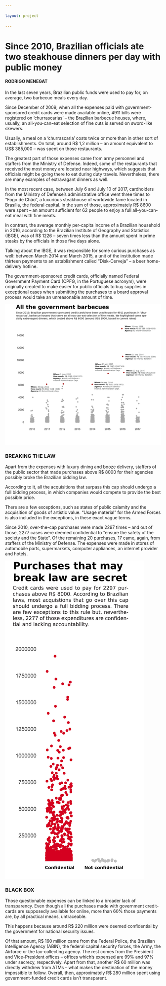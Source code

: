 ```yaml
---

layout: project 

---
```


# Since 2010, Brazilian officials ate two steakhouse dinners per day with public money
#### RODRIGO MENEGAT

In the last seven years, Brazilian public funds were used to pay for, on average, two barbecue meals every day.

Since December of 2009, when all the expenses paid with government-sponsored credit cards were made available online, 4911 bills were registered on ‘churrascarias’ – the Brazilian barbecue houses, where, usually, an all-you-can-eat selection of fine cuts is served on sword-like skewers. 

Usually, a meal on a ‘churrascaria’ costs twice or more than in other sort of establishments. On total, around R$ 1,2 million – an amount equivalent to US$ 385,000 – was spent on those restaurants. 

The greatest part of those expenses came from army personnel and staffers from the Ministry of Defense. Indeed, some of the restaurants that received the most money are located near highways, which suggests that officials might be going there to eat during duty travels. Nevertheless, there are many examples of extravagant dinners as well.

 In the most recent case, between July 6 and July 10 of 2017, cardholders from the Ministry of Defense’s administrative office went three times to “Fogo de Chão”, a luxurious steakhouse of worldwide fame located in Brasília, the federal capital. In the sum of those, approximately R$ 8600 were spent – an amount sufficient for 62 people to enjoy a full all-you-can-eat meal with fine meats.

In contrast, the average monthly per-capita income of a Brazilian household in 2016, according to the Brazilian Institute of Geography and Statistics (IBGE), was of R$ 1226 – seven times less than the amount spent in prime steaks by the officials in those five days alone.

Talking about the IBGE, it was responsible for some curious purchases as well: between March 2014 and March 2015, a unit of the institution made thirteen payments to an establishment called “Disk-Cerveja” – a beer home-delivery hotline.

The government-sponsored credit cards, officially named Federal Government Payment Card (CPFG, in the Portuguese acronym), were originally created to make easier for public officials to buy supplies in exceptional cases when submitting the purchases to a board approval process would take an unreasonable amount of time.

![barbecues](barbecues.jpg)

### BREAKING THE LAW
Apart from the expenses with luxury dining and booze delivery, staffers of the public sector that made purchases above R$ 8000 for their agencies possibly broke the Brazilian bidding law. 

According to it, all the acquisitions that surpass this cap should undergo a full bidding process, in which companies would compete to provide the best possible price. 

There are a few exceptions, such as states of public calamity and the acquisition of goods of artistic value. “Usage material” for the Armed Forces is also included in the exceptions, in these exact vague terms.

Since 2010, over-the-cap purchases were made 2297 times – and out of those, 2277 cases were deemed confidential to “ensure the safety of the society and the State”. Of the remaining 20 purchases, 17 came, again, from staffers of the Ministry of Defense. The expenses were made in stores of automobile parts, supermarkets, computer appliances, an internet provider and hotels.

![confidential](sigilo.jpg)

### BLACK BOX
Those questionable expenses can be linked to a broader lack of transparency. Even though all the purchases made with government credit-cards are supposedly available for online, more than 60% those payments are, by all practical means, untraceable.

This happens because around R$ 220 million were deemed confidential by the government for national security issues.

Of that amount, R$ 160 million came from the Federal Police, the Brazilian Intelligence Agency (ABIN), the federal capital security forces, the Army, the Airforce or the tax-collecting agency. The rest comes from the President and Vice-President offices – offices which’s expensed are 99% and 97% under secrecy, respectively.
Apart from that, another R$ 60 million was directly withdrew from ATMs – what makes the destination of the money impossible to follow. Overall, then, approximately R$ 280 million spent using government-funded credit cards isn’t transparent.
